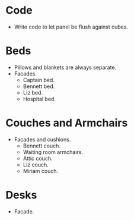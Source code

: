 # Code
* Write code to let panel be flush against cubes.

# Beds
* Pillows and blankets are always separate.
* Facades.
    * Captain bed.
    * Bennett bed.
    * Liz bed.
    * Hospital bed.

# Couches and Armchairs
* Facades and cushions.
    * Bennett couch.
    * Waiting room armchairs.
    * Attic couch.
    * Liz couch.
    * Miriam couch.

# Desks
* Facade.